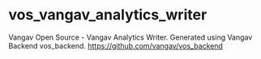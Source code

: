 # vos_vangav_analytics_writer
Vangav Open Source - Vangav Analytics Writer. Generated using Vangav Backend vos_backend. https://github.com/vangav/vos_backend
